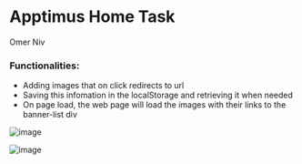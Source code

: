 # Apptimus Home Task

Omer Niv

### Functionalities:
- Adding images that on click redirects to url
- Saving this infomation in the localStorage and retrieving it when needed
- On page load, the web page will load the images with their links to the banner-list div

![image](https://user-images.githubusercontent.com/63054684/153612643-f69c627a-1288-4efa-a0a2-93c7d3ac3274.png)

![image](https://user-images.githubusercontent.com/63054684/153612750-26d72fff-d1c5-47ee-95f1-9f5a78f25062.png)

